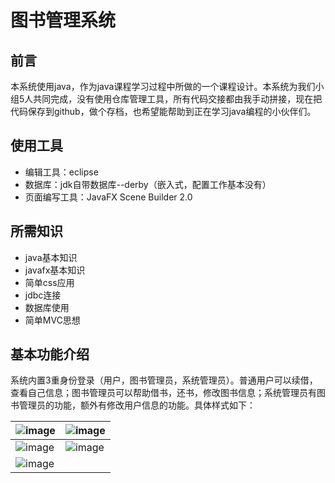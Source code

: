 # 图书管理系统

## 前言
本系统使用java，作为java课程学习过程中所做的一个课程设计。本系统为我们小组5人共同完成，没有使用仓库管理工具，所有代码交接都由我手动拼接，现在把代码保存到github，做个存档，也希望能帮助到正在学习java编程的小伙伴们。

## 使用工具
* 编辑工具：eclipse
* 数据库：jdk自带数据库--derby（嵌入式，配置工作基本没有）
* 页面编写工具：JavaFX Scene Builder 2.0

## 所需知识
* java基本知识
* javafx基本知识
* 简单css应用
* jdbc连接
* 数据库使用
* 简单MVC思想

## 基本功能介绍
系统内置3重身份登录（用户，图书管理员，系统管理员）。普通用户可以续借，查看自己信息；图书管理员可以帮助借书，还书，修改图书信息；系统管理员有图书管理员的功能，额外有修改用户信息的功能。具体样式如下：

![image](https://github.com/giraffecode9668/LibraryManagerSystem/blob/master/Image_Readme/01.png) | ![image](https://github.com/giraffecode9668/LibraryManagerSystem/blob/master/Image_Readme/02.png)
---- | -----  
![image](https://github.com/giraffecode9668/LibraryManagerSystem/blob/master/Image_Readme/03.png) | ![image](https://github.com/giraffecode9668/LibraryManagerSystem/blob/master/Image_Readme/04.png)
![image](https://github.com/giraffecode9668/LibraryManagerSystem/blob/master/Image_Readme/05.png) | 
